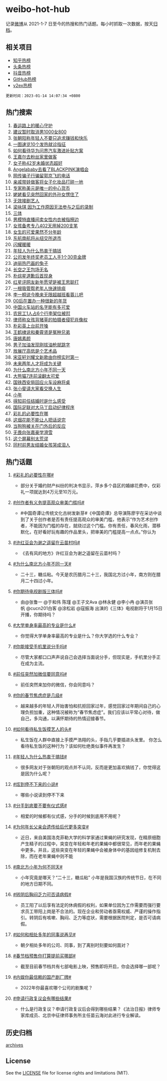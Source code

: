 # weibo-hot-hub

记录[微博](https://www.weibo.com)从 2021-1-7 日至今的热搜和热门话题。每小时抓取一次数据，按天[归档](archives)。

## 相关项目

- [知乎热榜](https://github.com/lonnyzhang423/zhihu-hot-hub)
- [头条热榜](https://github.com/lonnyzhang423/toutiao-hot-hub)
- [抖音热榜](https://github.com/lonnyzhang423/douyin-hot-hub)
- [GitHub热榜](https://github.com/lonnyzhang423/github-hot-hub)
- [v2ex热榜](https://github.com/lonnyzhang423/v2ex-hot-hub)


`更新时间：2023-01-14 14:07:34 +0800`

## 热门搜索

1. [春运路上的暖心守护](https://m.weibo.cn/search?containerid=100103type%3D1%26t%3D10%26q%3D%23%E6%98%A5%E8%BF%90%E8%B7%AF%E4%B8%8A%E7%9A%84%E6%9A%96%E5%BF%83%E5%AE%88%E6%8A%A4%23&stream_entry_id=51&isnewpage=1&extparam=seat%3D1%26dgr%3D0%26filter_type%3Drealtimehot%26c_type%3D51%26cate%3D10103%26pos%3D0%26display_time%3D1673676453%26pre_seqid%3D16736764533630193609364&luicode=10000011&lfid=106003type%253D25%2526t%253D3%2526disable_hot%253D1%2526filter_type%253Drealtimehot)
1. [建议暂时取消男1000女800](https://m.weibo.cn/search?containerid=100103type%3D1%26t%3D10%26q%3D%23%E5%BB%BA%E8%AE%AE%E6%9A%82%E6%97%B6%E5%8F%96%E6%B6%88%E7%94%B71000%E5%A5%B3800%23&stream_entry_id=31&isnewpage=1&extparam=seat%3D1%26q%3D%2523%25E5%25BB%25BA%25E8%25AE%25AE%25E6%259A%2582%25E6%2597%25B6%25E5%258F%2596%25E6%25B6%2588%25E7%2594%25B71000%25E5%25A5%25B3800%2523%26filter_type%3Drealtimehot%26flag%3D2%26c_type%3D31%26stream_entry_id%3D31%26cate%3D5001%26dgr%3D0%26realpos%3D1%26band_rank%3D1%26lcate%3D5001%26pos%3D0%26display_time%3D1673676453%26pre_seqid%3D16736764533630193609364&luicode=10000011&lfid=106003type%253D25%2526t%253D3%2526disable_hot%253D1%2526filter_type%253Drealtimehot)
1. [张朝阳称年轻人不要只追求赚钱和快乐](https://m.weibo.cn/search?containerid=100103type%3D1%26t%3D10%26q%3D%23%E5%BC%A0%E6%9C%9D%E9%98%B3%E7%A7%B0%E5%B9%B4%E8%BD%BB%E4%BA%BA%E4%B8%8D%E8%A6%81%E5%8F%AA%E8%BF%BD%E6%B1%82%E8%B5%9A%E9%92%B1%E5%92%8C%E5%BF%AB%E4%B9%90%23&stream_entry_id=31&isnewpage=1&extparam=seat%3D1%26q%3D%2523%25E5%25BC%25A0%25E6%259C%259D%25E9%2598%25B3%25E7%25A7%25B0%25E5%25B9%25B4%25E8%25BD%25BB%25E4%25BA%25BA%25E4%25B8%258D%25E8%25A6%2581%25E5%258F%25AA%25E8%25BF%25BD%25E6%25B1%2582%25E8%25B5%259A%25E9%2592%25B1%25E5%2592%258C%25E5%25BF%25AB%25E4%25B9%2590%2523%26filter_type%3Drealtimehot%26flag%3D16%26c_type%3D31%26stream_entry_id%3D31%26cate%3D5001%26dgr%3D0%26realpos%3D2%26band_rank%3D2%26lcate%3D5001%26pos%3D1%26display_time%3D1673676453%26pre_seqid%3D16736764533630193609364&luicode=10000011&lfid=106003type%253D25%2526t%253D3%2526disable_hot%253D1%2526filter_type%253Drealtimehot)
1. [一图速览10个发热就诊指征](https://m.weibo.cn/search?containerid=100103type%3D1%26t%3D10%26q%3D%23%E4%B8%80%E5%9B%BE%E9%80%9F%E8%A7%8810%E4%B8%AA%E5%8F%91%E7%83%AD%E5%B0%B1%E8%AF%8A%E6%8C%87%E5%BE%81%23&stream_entry_id=31&isnewpage=1&extparam=seat%3D1%26q%3D%2523%25E4%25B8%2580%25E5%259B%25BE%25E9%2580%259F%25E8%25A7%258810%25E4%25B8%25AA%25E5%258F%2591%25E7%2583%25AD%25E5%25B0%25B1%25E8%25AF%258A%25E6%258C%2587%25E5%25BE%2581%2523%26filter_type%3Drealtimehot%26flag%3D0%26c_type%3D31%26stream_entry_id%3D31%26cate%3D5001%26dgr%3D0%26realpos%3D3%26band_rank%3D3%26lcate%3D5001%26pos%3D2%26display_time%3D1673676453%26pre_seqid%3D16736764533630193609364&luicode=10000011&lfid=106003type%253D25%2526t%253D3%2526disable_hot%253D1%2526filter_type%253Drealtimehot)
1. [如何看待华为问界汽车激进补贴方案](https://m.weibo.cn/search?containerid=100103type%3D1%26t%3D10%26q%3D%23%E5%A6%82%E4%BD%95%E7%9C%8B%E5%BE%85%E5%8D%8E%E4%B8%BA%E9%97%AE%E7%95%8C%E6%B1%BD%E8%BD%A6%E6%BF%80%E8%BF%9B%E8%A1%A5%E8%B4%B4%E6%96%B9%E6%A1%88%23&stream_entry_id=31&isnewpage=1&extparam=seat%3D1%26topic_ad%3D1%26q%3D%2523%25E5%25A6%2582%25E4%25BD%2595%25E7%259C%258B%25E5%25BE%2585%25E5%258D%258E%25E4%25B8%25BA%25E9%2597%25AE%25E7%2595%258C%25E6%25B1%25BD%25E8%25BD%25A6%25E6%25BF%2580%25E8%25BF%259B%25E8%25A1%25A5%25E8%25B4%25B4%25E6%2596%25B9%25E6%25A1%2588%2523%26filter_type%3Drealtimehot%26c_type%3D31%26stream_entry_id%3D31%26cate%3D5001%26dgr%3D0%26adid%3D178162%26band_rank%3D4%26lcate%3D5001%26pos%3D3%26display_time%3D1673676453%26pre_seqid%3D16736764533630193609364&luicode=10000011&lfid=106003type%253D25%2526t%253D3%2526disable_hot%253D1%2526filter_type%253Drealtimehot)
1. [王嘉尔去粉丝家里做客](https://m.weibo.cn/search?containerid=100103type%3D1%26t%3D10%26q%3D%23%E7%8E%8B%E5%98%89%E5%B0%94%E5%8E%BB%E7%B2%89%E4%B8%9D%E5%AE%B6%E9%87%8C%E5%81%9A%E5%AE%A2%23&stream_entry_id=31&isnewpage=1&extparam=seat%3D1%26q%3D%2523%25E7%258E%258B%25E5%2598%2589%25E5%25B0%2594%25E5%258E%25BB%25E7%25B2%2589%25E4%25B8%259D%25E5%25AE%25B6%25E9%2587%258C%25E5%2581%259A%25E5%25AE%25A2%2523%26filter_type%3Drealtimehot%26flag%3D0%26c_type%3D31%26stream_entry_id%3D31%26cate%3D5001%26dgr%3D0%26realpos%3D4%26band_rank%3D4%26lcate%3D5001%26pos%3D4%26display_time%3D1673676453%26pre_seqid%3D16736764533630193609364&luicode=10000011&lfid=106003type%253D25%2526t%253D3%2526disable_hot%253D1%2526filter_type%253Drealtimehot)
1. [女子称42岁未婚状态超好](https://m.weibo.cn/search?containerid=100103type%3D1%26t%3D10%26q%3D%23%E5%A5%B3%E5%AD%90%E7%A7%B042%E5%B2%81%E6%9C%AA%E5%A9%9A%E7%8A%B6%E6%80%81%E8%B6%85%E5%A5%BD%23&stream_entry_id=31&isnewpage=1&extparam=seat%3D1%26q%3D%2523%25E5%25A5%25B3%25E5%25AD%2590%25E7%25A7%25B042%25E5%25B2%2581%25E6%259C%25AA%25E5%25A9%259A%25E7%258A%25B6%25E6%2580%2581%25E8%25B6%2585%25E5%25A5%25BD%2523%26filter_type%3Drealtimehot%26flag%3D2%26c_type%3D31%26stream_entry_id%3D31%26cate%3D5001%26dgr%3D0%26realpos%3D5%26band_rank%3D5%26lcate%3D5001%26pos%3D5%26display_time%3D1673676453%26pre_seqid%3D16736764533630193609364&luicode=10000011&lfid=106003type%253D25%2526t%253D3%2526disable_hot%253D1%2526filter_type%253Drealtimehot)
1. [Angelababy去看了BLACKPINK演唱会](https://m.weibo.cn/search?containerid=100103type%3D1%26t%3D10%26q%3D%23Angelababy%E5%8E%BB%E7%9C%8B%E4%BA%86BLACKPINK%E6%BC%94%E5%94%B1%E4%BC%9A%23&stream_entry_id=31&isnewpage=1&extparam=seat%3D1%26q%3D%2523Angelababy%25E5%258E%25BB%25E7%259C%258B%25E4%25BA%2586BLACKPINK%25E6%25BC%2594%25E5%2594%25B1%25E4%25BC%259A%2523%26filter_type%3Drealtimehot%26flag%3D0%26c_type%3D31%26stream_entry_id%3D31%26cate%3D5001%26dgr%3D0%26realpos%3D6%26band_rank%3D6%26lcate%3D5001%26pos%3D6%26display_time%3D1673676453%26pre_seqid%3D16736764533630193609364&luicode=10000011&lfid=106003type%253D25%2526t%253D3%2526disable_hot%253D1%2526filter_type%253Drealtimehot)
1. [网传骗子行骗留郭京飞的电话](https://m.weibo.cn/search?containerid=100103type%3D1%26t%3D10%26q%3D%E7%BD%91%E4%BC%A0%E9%AA%97%E5%AD%90%E8%A1%8C%E9%AA%97%E7%95%99%E9%83%AD%E4%BA%AC%E9%A3%9E%E7%9A%84%E7%94%B5%E8%AF%9D&stream_entry_id=31&isnewpage=1&extparam=seat%3D1%26q%3D%25E7%25BD%2591%25E4%25BC%25A0%25E9%25AA%2597%25E5%25AD%2590%25E8%25A1%258C%25E9%25AA%2597%25E7%2595%2599%25E9%2583%25AD%25E4%25BA%25AC%25E9%25A3%259E%25E7%259A%2584%25E7%2594%25B5%25E8%25AF%259D%26filter_type%3Drealtimehot%26flag%3D1%26c_type%3D31%26stream_entry_id%3D31%26cate%3D5001%26dgr%3D0%26realpos%3D7%26band_rank%3D7%26lcate%3D5001%26pos%3D7%26display_time%3D1673676453%26pre_seqid%3D16736764533630193609364&luicode=10000011&lfid=106003type%253D25%2526t%253D3%2526disable_hot%253D1%2526filter_type%253Drealtimehot)
1. [亲戚带娃做客将女子化妆品打碎一地](https://m.weibo.cn/search?containerid=100103type%3D1%26t%3D10%26q%3D%23%E4%BA%B2%E6%88%9A%E5%B8%A6%E5%A8%83%E5%81%9A%E5%AE%A2%E5%B0%86%E5%A5%B3%E5%AD%90%E5%8C%96%E5%A6%86%E5%93%81%E6%89%93%E7%A2%8E%E4%B8%80%E5%9C%B0%23&stream_entry_id=31&isnewpage=1&extparam=seat%3D1%26q%3D%2523%25E4%25BA%25B2%25E6%2588%259A%25E5%25B8%25A6%25E5%25A8%2583%25E5%2581%259A%25E5%25AE%25A2%25E5%25B0%2586%25E5%25A5%25B3%25E5%25AD%2590%25E5%258C%2596%25E5%25A6%2586%25E5%2593%2581%25E6%2589%2593%25E7%25A2%258E%25E4%25B8%2580%25E5%259C%25B0%2523%26filter_type%3Drealtimehot%26flag%3D1%26c_type%3D31%26stream_entry_id%3D31%26cate%3D5001%26dgr%3D0%26realpos%3D8%26band_rank%3D8%26lcate%3D5001%26pos%3D8%26display_time%3D1673676453%26pre_seqid%3D16736764533630193609364&luicode=10000011&lfid=106003type%253D25%2526t%253D3%2526disable_hot%253D1%2526filter_type%253Drealtimehot)
1. [专家称美元是唯一的中心货币](https://m.weibo.cn/search?containerid=100103type%3D1%26t%3D10%26q%3D%23%E4%B8%93%E5%AE%B6%E7%A7%B0%E7%BE%8E%E5%85%83%E6%98%AF%E5%94%AF%E4%B8%80%E7%9A%84%E4%B8%AD%E5%BF%83%E8%B4%A7%E5%B8%81%23&stream_entry_id=31&isnewpage=1&extparam=seat%3D1%26q%3D%2523%25E4%25B8%2593%25E5%25AE%25B6%25E7%25A7%25B0%25E7%25BE%258E%25E5%2585%2583%25E6%2598%25AF%25E5%2594%25AF%25E4%25B8%2580%25E7%259A%2584%25E4%25B8%25AD%25E5%25BF%2583%25E8%25B4%25A7%25E5%25B8%2581%2523%26filter_type%3Drealtimehot%26flag%3D0%26c_type%3D31%26stream_entry_id%3D31%26cate%3D5001%26dgr%3D0%26realpos%3D9%26band_rank%3D9%26lcate%3D5001%26pos%3D9%26display_time%3D1673676453%26pre_seqid%3D16736764533630193609364&luicode=10000011&lfid=106003type%253D25%2526t%253D3%2526disable_hot%253D1%2526filter_type%253Drealtimehot)
1. [姥姥看见突然回家的外孙女愣住了](https://m.weibo.cn/search?containerid=100103type%3D1%26t%3D10%26q%3D%23%E5%A7%A5%E5%A7%A5%E7%9C%8B%E8%A7%81%E7%AA%81%E7%84%B6%E5%9B%9E%E5%AE%B6%E7%9A%84%E5%A4%96%E5%AD%99%E5%A5%B3%E6%84%A3%E4%BD%8F%E4%BA%86%23&stream_entry_id=31&isnewpage=1&extparam=seat%3D1%26q%3D%2523%25E5%25A7%25A5%25E5%25A7%25A5%25E7%259C%258B%25E8%25A7%2581%25E7%25AA%2581%25E7%2584%25B6%25E5%259B%259E%25E5%25AE%25B6%25E7%259A%2584%25E5%25A4%2596%25E5%25AD%2599%25E5%25A5%25B3%25E6%2584%25A3%25E4%25BD%258F%25E4%25BA%2586%2523%26filter_type%3Drealtimehot%26flag%3D0%26c_type%3D31%26stream_entry_id%3D31%26cate%3D5001%26dgr%3D0%26realpos%3D10%26band_rank%3D10%26lcate%3D5001%26pos%3D10%26display_time%3D1673676453%26pre_seqid%3D16736764533630193609364&luicode=10000011&lfid=106003type%253D25%2526t%253D3%2526disable_hot%253D1%2526filter_type%253Drealtimehot)
1. [无效接剧艺人](https://m.weibo.cn/search?containerid=100103type%3D1%26t%3D10%26q%3D%E6%97%A0%E6%95%88%E6%8E%A5%E5%89%A7%E8%89%BA%E4%BA%BA&stream_entry_id=31&isnewpage=1&extparam=seat%3D1%26q%3D%25E6%2597%25A0%25E6%2595%2588%25E6%258E%25A5%25E5%2589%25A7%25E8%2589%25BA%25E4%25BA%25BA%26filter_type%3Drealtimehot%26flag%3D1%26c_type%3D31%26stream_entry_id%3D31%26cate%3D5001%26dgr%3D0%26realpos%3D11%26band_rank%3D11%26lcate%3D5001%26pos%3D11%26display_time%3D1673676453%26pre_seqid%3D16736764533630193609364&luicode=10000011&lfid=106003type%253D25%2526t%253D3%2526disable_hot%253D1%2526filter_type%253Drealtimehot)
1. [梁咏琪 因为工作原因无法参与之后的录制](https://m.weibo.cn/search?containerid=100103type%3D1%26t%3D10%26q%3D%E6%A2%81%E5%92%8F%E7%90%AA+%E5%9B%A0%E4%B8%BA%E5%B7%A5%E4%BD%9C%E5%8E%9F%E5%9B%A0%E6%97%A0%E6%B3%95%E5%8F%82%E4%B8%8E%E4%B9%8B%E5%90%8E%E7%9A%84%E5%BD%95%E5%88%B6&stream_entry_id=31&isnewpage=1&extparam=seat%3D1%26q%3D%25E6%25A2%2581%25E5%2592%258F%25E7%2590%25AA%2520%25E5%259B%25A0%25E4%25B8%25BA%25E5%25B7%25A5%25E4%25BD%259C%25E5%258E%259F%25E5%259B%25A0%25E6%2597%25A0%25E6%25B3%2595%25E5%258F%2582%25E4%25B8%258E%25E4%25B9%258B%25E5%2590%258E%25E7%259A%2584%25E5%25BD%2595%25E5%2588%25B6%26filter_type%3Drealtimehot%26flag%3D0%26c_type%3D31%26stream_entry_id%3D31%26cate%3D5001%26dgr%3D0%26realpos%3D12%26band_rank%3D12%26lcate%3D5001%26pos%3D12%26display_time%3D1673676453%26pre_seqid%3D16736764533630193609364&luicode=10000011&lfid=106003type%253D25%2526t%253D3%2526disable_hot%253D1%2526filter_type%253Drealtimehot)
1. [三体](https://m.weibo.cn/search?containerid=100103type%3D1%26t%3D10%26q%3D%E4%B8%89%E4%BD%93&stream_entry_id=31&isnewpage=1&extparam=seat%3D1%26q%3D%25E4%25B8%2589%25E4%25BD%2593%26filter_type%3Drealtimehot%26flag%3D1%26c_type%3D31%26stream_entry_id%3D31%26cate%3D5001%26dgr%3D0%26realpos%3D13%26band_rank%3D13%26lcate%3D5001%26pos%3D13%26display_time%3D1673676453%26pre_seqid%3D16736764533630193609364&luicode=10000011&lfid=106003type%253D25%2526t%253D3%2526disable_hot%253D1%2526filter_type%253Drealtimehot)
1. [男模特直播间卖女性内衣被指擦边](https://m.weibo.cn/search?containerid=100103type%3D1%26t%3D10%26q%3D%23%E7%94%B7%E6%A8%A1%E7%89%B9%E7%9B%B4%E6%92%AD%E9%97%B4%E5%8D%96%E5%A5%B3%E6%80%A7%E5%86%85%E8%A1%A3%E8%A2%AB%E6%8C%87%E6%93%A6%E8%BE%B9%23&stream_entry_id=31&isnewpage=1&extparam=seat%3D1%26q%3D%2523%25E7%2594%25B7%25E6%25A8%25A1%25E7%2589%25B9%25E7%259B%25B4%25E6%2592%25AD%25E9%2597%25B4%25E5%258D%2596%25E5%25A5%25B3%25E6%2580%25A7%25E5%2586%2585%25E8%25A1%25A3%25E8%25A2%25AB%25E6%258C%2587%25E6%2593%25A6%25E8%25BE%25B9%2523%26filter_type%3Drealtimehot%26flag%3D0%26c_type%3D31%26stream_entry_id%3D31%26cate%3D5001%26dgr%3D0%26realpos%3D14%26band_rank%3D14%26lcate%3D5001%26pos%3D14%26display_time%3D1673676453%26pre_seqid%3D16736764533630193609364&luicode=10000011&lfid=106003type%253D25%2526t%253D3%2526disable_hot%253D1%2526filter_type%253Drealtimehot)
1. [女孩备考专八402天用掉200支笔](https://m.weibo.cn/search?containerid=100103type%3D1%26t%3D10%26q%3D%23%E5%A5%B3%E5%AD%A9%E5%A4%87%E8%80%83%E4%B8%93%E5%85%AB402%E5%A4%A9%E7%94%A8%E6%8E%89200%E6%94%AF%E7%AC%94%23&stream_entry_id=31&isnewpage=1&extparam=seat%3D1%26q%3D%2523%25E5%25A5%25B3%25E5%25AD%25A9%25E5%25A4%2587%25E8%2580%2583%25E4%25B8%2593%25E5%2585%25AB402%25E5%25A4%25A9%25E7%2594%25A8%25E6%258E%2589200%25E6%2594%25AF%25E7%25AC%2594%2523%26filter_type%3Drealtimehot%26flag%3D0%26c_type%3D31%26stream_entry_id%3D31%26cate%3D5001%26dgr%3D0%26realpos%3D15%26band_rank%3D15%26lcate%3D5001%26pos%3D15%26display_time%3D1673676453%26pre_seqid%3D16736764533630193609364&luicode=10000011&lfid=106003type%253D25%2526t%253D3%2526disable_hot%253D1%2526filter_type%253Drealtimehot)
1. [女生的可爱果然不分年龄](https://m.weibo.cn/search?containerid=100103type%3D1%26t%3D10%26q%3D%23%E5%A5%B3%E7%94%9F%E7%9A%84%E5%8F%AF%E7%88%B1%E6%9E%9C%E7%84%B6%E4%B8%8D%E5%88%86%E5%B9%B4%E9%BE%84%23&stream_entry_id=31&isnewpage=1&extparam=seat%3D1%26q%3D%2523%25E5%25A5%25B3%25E7%2594%259F%25E7%259A%2584%25E5%258F%25AF%25E7%2588%25B1%25E6%259E%259C%25E7%2584%25B6%25E4%25B8%258D%25E5%2588%2586%25E5%25B9%25B4%25E9%25BE%2584%2523%26filter_type%3Drealtimehot%26flag%3D1%26c_type%3D31%26stream_entry_id%3D31%26cate%3D5001%26dgr%3D0%26realpos%3D16%26band_rank%3D16%26lcate%3D5001%26pos%3D16%26display_time%3D1673676453%26pre_seqid%3D16736764533630193609364&luicode=10000011&lfid=106003type%253D25%2526t%253D3%2526disable_hot%253D1%2526filter_type%253Drealtimehot)
1. [东航南航将从纽交所退市](https://m.weibo.cn/search?containerid=100103type%3D1%26t%3D10%26q%3D%23%E4%B8%9C%E8%88%AA%E5%8D%97%E8%88%AA%E5%B0%86%E4%BB%8E%E7%BA%BD%E4%BA%A4%E6%89%80%E9%80%80%E5%B8%82%23&stream_entry_id=31&isnewpage=1&extparam=seat%3D1%26q%3D%2523%25E4%25B8%259C%25E8%2588%25AA%25E5%258D%2597%25E8%2588%25AA%25E5%25B0%2586%25E4%25BB%258E%25E7%25BA%25BD%25E4%25BA%25A4%25E6%2589%2580%25E9%2580%2580%25E5%25B8%2582%2523%26filter_type%3Drealtimehot%26flag%3D0%26c_type%3D31%26stream_entry_id%3D31%26cate%3D5001%26dgr%3D0%26realpos%3D17%26band_rank%3D17%26lcate%3D5001%26pos%3D17%26display_time%3D1673676453%26pre_seqid%3D16736764533630193609364&luicode=10000011&lfid=106003type%253D25%2526t%253D3%2526disable_hot%253D1%2526filter_type%253Drealtimehot)
1. [闪耀暖暖](https://m.weibo.cn/search?containerid=100103type%3D1%26t%3D10%26q%3D%23%E9%97%AA%E8%80%80%E6%9A%96%E6%9A%96%23&stream_entry_id=31&isnewpage=1&extparam=seat%3D1%26q%3D%2523%25E9%2597%25AA%25E8%2580%2580%25E6%259A%2596%25E6%259A%2596%2523%26filter_type%3Drealtimehot%26flag%3D0%26c_type%3D31%26stream_entry_id%3D31%26cate%3D5001%26dgr%3D0%26realpos%3D18%26band_rank%3D18%26lcate%3D5001%26pos%3D18%26display_time%3D1673676453%26pre_seqid%3D16736764533630193609364&luicode=10000011&lfid=106003type%253D25%2526t%253D3%2526disable_hot%253D1%2526filter_type%253Drealtimehot)
1. [年轻人为什么热衷于搞钱](https://m.weibo.cn/search?containerid=100103type%3D1%26t%3D10%26q%3D%23%E5%B9%B4%E8%BD%BB%E4%BA%BA%E4%B8%BA%E4%BB%80%E4%B9%88%E7%83%AD%E8%A1%B7%E4%BA%8E%E6%90%9E%E9%92%B1%23&stream_entry_id=31&isnewpage=1&extparam=seat%3D1%26q%3D%2523%25E5%25B9%25B4%25E8%25BD%25BB%25E4%25BA%25BA%25E4%25B8%25BA%25E4%25BB%2580%25E4%25B9%2588%25E7%2583%25AD%25E8%25A1%25B7%25E4%25BA%258E%25E6%2590%259E%25E9%2592%25B1%2523%26filter_type%3Drealtimehot%26flag%3D0%26c_type%3D31%26stream_entry_id%3D31%26cate%3D5001%26dgr%3D0%26realpos%3D19%26band_rank%3D19%26lcate%3D5001%26pos%3D19%26display_time%3D1673676453%26pre_seqid%3D16736764533630193609364&luicode=10000011&lfid=106003type%253D25%2526t%253D3%2526disable_hot%253D1%2526filter_type%253Drealtimehot)
1. [公司发年终奖老员工人手1个30克金牌](https://m.weibo.cn/search?containerid=100103type%3D1%26t%3D10%26q%3D%23%E5%85%AC%E5%8F%B8%E5%8F%91%E5%B9%B4%E7%BB%88%E5%A5%96%E8%80%81%E5%91%98%E5%B7%A5%E4%BA%BA%E6%89%8B1%E4%B8%AA30%E5%85%8B%E9%87%91%E7%89%8C%23&stream_entry_id=31&isnewpage=1&extparam=seat%3D1%26q%3D%2523%25E5%2585%25AC%25E5%258F%25B8%25E5%258F%2591%25E5%25B9%25B4%25E7%25BB%2588%25E5%25A5%2596%25E8%2580%2581%25E5%2591%2598%25E5%25B7%25A5%25E4%25BA%25BA%25E6%2589%258B1%25E4%25B8%25AA30%25E5%2585%258B%25E9%2587%2591%25E7%2589%258C%2523%26filter_type%3Drealtimehot%26flag%3D0%26c_type%3D31%26stream_entry_id%3D31%26cate%3D5001%26dgr%3D0%26realpos%3D20%26band_rank%3D20%26lcate%3D5001%26pos%3D20%26display_time%3D1673676453%26pre_seqid%3D16736764533630193609364&luicode=10000011&lfid=106003type%253D25%2526t%253D3%2526disable_hot%253D1%2526filter_type%253Drealtimehot)
1. [迪丽热巴画的兔子](https://m.weibo.cn/search?containerid=100103type%3D1%26t%3D10%26q%3D%23%E8%BF%AA%E4%B8%BD%E7%83%AD%E5%B7%B4%E7%94%BB%E7%9A%84%E5%85%94%E5%AD%90%23&stream_entry_id=31&isnewpage=1&extparam=seat%3D1%26q%3D%2523%25E8%25BF%25AA%25E4%25B8%25BD%25E7%2583%25AD%25E5%25B7%25B4%25E7%2594%25BB%25E7%259A%2584%25E5%2585%2594%25E5%25AD%2590%2523%26filter_type%3Drealtimehot%26flag%3D1%26c_type%3D31%26stream_entry_id%3D31%26cate%3D5001%26dgr%3D0%26realpos%3D21%26band_rank%3D21%26lcate%3D5001%26pos%3D21%26display_time%3D1673676453%26pre_seqid%3D16736764533630193609364&luicode=10000011&lfid=106003type%253D25%2526t%253D3%2526disable_hot%253D1%2526filter_type%253Drealtimehot)
1. [长空之王包场无名](https://m.weibo.cn/search?containerid=100103type%3D1%26t%3D10%26q%3D%23%E9%95%BF%E7%A9%BA%E4%B9%8B%E7%8E%8B%E5%8C%85%E5%9C%BA%E6%97%A0%E5%90%8D%23&stream_entry_id=31&isnewpage=1&extparam=seat%3D1%26q%3D%2523%25E9%2595%25BF%25E7%25A9%25BA%25E4%25B9%258B%25E7%258E%258B%25E5%258C%2585%25E5%259C%25BA%25E6%2597%25A0%25E5%2590%258D%2523%26filter_type%3Drealtimehot%26flag%3D1%26c_type%3D31%26stream_entry_id%3D31%26cate%3D5001%26dgr%3D0%26realpos%3D22%26band_rank%3D22%26lcate%3D5001%26pos%3D22%26display_time%3D1673676453%26pre_seqid%3D16736764533630193609364&luicode=10000011&lfid=106003type%253D25%2526t%253D3%2526disable_hot%253D1%2526filter_type%253Drealtimehot)
1. [朴综星道歉后首现身](https://m.weibo.cn/search?containerid=100103type%3D1%26t%3D10%26q%3D%23%E6%9C%B4%E7%BB%BC%E6%98%9F%E9%81%93%E6%AD%89%E5%90%8E%E9%A6%96%E7%8E%B0%E8%BA%AB%23&stream_entry_id=31&isnewpage=1&extparam=seat%3D1%26q%3D%2523%25E6%259C%25B4%25E7%25BB%25BC%25E6%2598%259F%25E9%2581%2593%25E6%25AD%2589%25E5%2590%258E%25E9%25A6%2596%25E7%258E%25B0%25E8%25BA%25AB%2523%26filter_type%3Drealtimehot%26flag%3D1%26c_type%3D31%26stream_entry_id%3D31%26cate%3D5001%26dgr%3D0%26realpos%3D23%26band_rank%3D23%26lcate%3D5001%26pos%3D23%26display_time%3D1673676453%26pre_seqid%3D16736764533630193609364&luicode=10000011&lfid=106003type%253D25%2526t%253D3%2526disable_hot%253D1%2526filter_type%253Drealtimehot)
1. [红星评网友新年愿望是被王思聪打](https://m.weibo.cn/search?containerid=100103type%3D1%26t%3D10%26q%3D%23%E7%BA%A2%E6%98%9F%E8%AF%84%E7%BD%91%E5%8F%8B%E6%96%B0%E5%B9%B4%E6%84%BF%E6%9C%9B%E6%98%AF%E8%A2%AB%E7%8E%8B%E6%80%9D%E8%81%AA%E6%89%93%23&stream_entry_id=31&isnewpage=1&extparam=seat%3D1%26q%3D%2523%25E7%25BA%25A2%25E6%2598%259F%25E8%25AF%2584%25E7%25BD%2591%25E5%258F%258B%25E6%2596%25B0%25E5%25B9%25B4%25E6%2584%25BF%25E6%259C%259B%25E6%2598%25AF%25E8%25A2%25AB%25E7%258E%258B%25E6%2580%259D%25E8%2581%25AA%25E6%2589%2593%2523%26filter_type%3Drealtimehot%26flag%3D0%26c_type%3D31%26stream_entry_id%3D31%26cate%3D5001%26dgr%3D0%26realpos%3D24%26band_rank%3D24%26lcate%3D5001%26pos%3D24%26display_time%3D1673676453%26pre_seqid%3D16736764533630193609364&luicode=10000011&lfid=106003type%253D25%2526t%253D3%2526disable_hot%253D1%2526filter_type%253Drealtimehot)
1. [一根吸管帮老年人快速排痰](https://m.weibo.cn/search?containerid=100103type%3D1%26t%3D10%26q%3D%23%E4%B8%80%E6%A0%B9%E5%90%B8%E7%AE%A1%E5%B8%AE%E8%80%81%E5%B9%B4%E4%BA%BA%E5%BF%AB%E9%80%9F%E6%8E%92%E7%97%B0%23&stream_entry_id=31&isnewpage=1&extparam=seat%3D1%26q%3D%2523%25E4%25B8%2580%25E6%25A0%25B9%25E5%2590%25B8%25E7%25AE%25A1%25E5%25B8%25AE%25E8%2580%2581%25E5%25B9%25B4%25E4%25BA%25BA%25E5%25BF%25AB%25E9%2580%259F%25E6%258E%2592%25E7%2597%25B0%2523%26filter_type%3Drealtimehot%26flag%3D1%26c_type%3D31%26stream_entry_id%3D31%26cate%3D5001%26dgr%3D0%26realpos%3D25%26band_rank%3D25%26lcate%3D5001%26pos%3D25%26display_time%3D1673676453%26pre_seqid%3D16736764533630193609364&luicode=10000011&lfid=106003type%253D25%2526t%253D3%2526disable_hot%253D1%2526filter_type%253Drealtimehot)
1. [李一桐说今晚来无限超越班看蓉儿吧](https://m.weibo.cn/search?containerid=100103type%3D1%26t%3D10%26q%3D%23%E6%9D%8E%E4%B8%80%E6%A1%90%E8%AF%B4%E4%BB%8A%E6%99%9A%E6%9D%A5%E6%97%A0%E9%99%90%E8%B6%85%E8%B6%8A%E7%8F%AD%E7%9C%8B%E8%93%89%E5%84%BF%E5%90%A7%23&stream_entry_id=31&isnewpage=1&extparam=seat%3D1%26q%3D%2523%25E6%259D%258E%25E4%25B8%2580%25E6%25A1%2590%25E8%25AF%25B4%25E4%25BB%258A%25E6%2599%259A%25E6%259D%25A5%25E6%2597%25A0%25E9%2599%2590%25E8%25B6%2585%25E8%25B6%258A%25E7%258F%25AD%25E7%259C%258B%25E8%2593%2589%25E5%2584%25BF%25E5%2590%25A7%2523%26filter_type%3Drealtimehot%26flag%3D1%26c_type%3D31%26stream_entry_id%3D31%26cate%3D5001%26dgr%3D0%26realpos%3D26%26band_rank%3D26%26lcate%3D5001%26pos%3D26%26display_time%3D1673676453%26pre_seqid%3D16736764533630193609364&luicode=10000011&lfid=106003type%253D25%2526t%253D3%2526disable_hot%253D1%2526filter_type%253Drealtimehot)
1. [00后在置办一种很新的年货](https://m.weibo.cn/search?containerid=100103type%3D1%26t%3D10%26q%3D%2300%E5%90%8E%E5%9C%A8%E7%BD%AE%E5%8A%9E%E4%B8%80%E7%A7%8D%E5%BE%88%E6%96%B0%E7%9A%84%E5%B9%B4%E8%B4%A7%23&stream_entry_id=31&isnewpage=1&extparam=seat%3D1%26q%3D%252300%25E5%2590%258E%25E5%259C%25A8%25E7%25BD%25AE%25E5%258A%259E%25E4%25B8%2580%25E7%25A7%258D%25E5%25BE%2588%25E6%2596%25B0%25E7%259A%2584%25E5%25B9%25B4%25E8%25B4%25A7%2523%26filter_type%3Drealtimehot%26flag%3D1%26c_type%3D31%26stream_entry_id%3D31%26cate%3D5001%26dgr%3D0%26realpos%3D27%26band_rank%3D27%26lcate%3D5001%26pos%3D27%26display_time%3D1673676453%26pre_seqid%3D16736764533630193609364&luicode=10000011&lfid=106003type%253D25%2526t%253D3%2526disable_hot%253D1%2526filter_type%253Drealtimehot)
1. [中国火车站的名字能有多可爱](https://m.weibo.cn/search?containerid=100103type%3D1%26t%3D10%26q%3D%23%E4%B8%AD%E5%9B%BD%E7%81%AB%E8%BD%A6%E7%AB%99%E7%9A%84%E5%90%8D%E5%AD%97%E8%83%BD%E6%9C%89%E5%A4%9A%E5%8F%AF%E7%88%B1%23&stream_entry_id=31&isnewpage=1&extparam=seat%3D1%26q%3D%2523%25E4%25B8%25AD%25E5%259B%25BD%25E7%2581%25AB%25E8%25BD%25A6%25E7%25AB%2599%25E7%259A%2584%25E5%2590%258D%25E5%25AD%2597%25E8%2583%25BD%25E6%259C%2589%25E5%25A4%259A%25E5%258F%25AF%25E7%2588%25B1%2523%26filter_type%3Drealtimehot%26flag%3D0%26c_type%3D31%26stream_entry_id%3D31%26cate%3D5001%26dgr%3D0%26realpos%3D28%26band_rank%3D28%26lcate%3D5001%26pos%3D28%26display_time%3D1673676453%26pre_seqid%3D16736764533630193609364&luicode=10000011&lfid=106003type%253D25%2526t%253D3%2526disable_hot%253D1%2526filter_type%253Drealtimehot)
1. [农民工1人占6个行李架位被怼](https://m.weibo.cn/search?containerid=100103type%3D1%26t%3D10%26q%3D%23%E5%86%9C%E6%B0%91%E5%B7%A51%E4%BA%BA%E5%8D%A06%E4%B8%AA%E8%A1%8C%E6%9D%8E%E6%9E%B6%E4%BD%8D%E8%A2%AB%E6%80%BC%23&stream_entry_id=31&isnewpage=1&extparam=seat%3D1%26q%3D%2523%25E5%2586%259C%25E6%25B0%2591%25E5%25B7%25A51%25E4%25BA%25BA%25E5%258D%25A06%25E4%25B8%25AA%25E8%25A1%258C%25E6%259D%258E%25E6%259E%25B6%25E4%25BD%258D%25E8%25A2%25AB%25E6%2580%25BC%2523%26filter_type%3Drealtimehot%26flag%3D0%26c_type%3D31%26stream_entry_id%3D31%26cate%3D5001%26dgr%3D0%26realpos%3D29%26band_rank%3D29%26lcate%3D5001%26pos%3D29%26display_time%3D1673676453%26pre_seqid%3D16736764533630193609364&luicode=10000011&lfid=106003type%253D25%2526t%253D3%2526disable_hot%253D1%2526filter_type%253Drealtimehot)
1. [律师称女孩背猪草的拍摄者侵犯肖像权](https://m.weibo.cn/search?containerid=100103type%3D1%26t%3D10%26q%3D%23%E5%BE%8B%E5%B8%88%E7%A7%B0%E5%A5%B3%E5%AD%A9%E8%83%8C%E7%8C%AA%E8%8D%89%E7%9A%84%E6%8B%8D%E6%91%84%E8%80%85%E4%BE%B5%E7%8A%AF%E8%82%96%E5%83%8F%E6%9D%83%23&stream_entry_id=31&isnewpage=1&extparam=seat%3D1%26q%3D%2523%25E5%25BE%258B%25E5%25B8%2588%25E7%25A7%25B0%25E5%25A5%25B3%25E5%25AD%25A9%25E8%2583%258C%25E7%258C%25AA%25E8%258D%2589%25E7%259A%2584%25E6%258B%258D%25E6%2591%2584%25E8%2580%2585%25E4%25BE%25B5%25E7%258A%25AF%25E8%2582%2596%25E5%2583%258F%25E6%259D%2583%2523%26filter_type%3Drealtimehot%26flag%3D0%26c_type%3D31%26stream_entry_id%3D31%26cate%3D5001%26dgr%3D0%26realpos%3D30%26band_rank%3D30%26lcate%3D5001%26pos%3D30%26display_time%3D1673676453%26pre_seqid%3D16736764533630193609364&luicode=10000011&lfid=106003type%253D25%2526t%253D3%2526disable_hot%253D1%2526filter_type%253Drealtimehot)
1. [朴彩英上台前开嗓](https://m.weibo.cn/search?containerid=100103type%3D1%26t%3D10%26q%3D%23%E6%9C%B4%E5%BD%A9%E8%8B%B1%E4%B8%8A%E5%8F%B0%E5%89%8D%E5%BC%80%E5%97%93%23&stream_entry_id=31&isnewpage=1&extparam=seat%3D1%26q%3D%2523%25E6%259C%25B4%25E5%25BD%25A9%25E8%258B%25B1%25E4%25B8%258A%25E5%258F%25B0%25E5%2589%258D%25E5%25BC%2580%25E5%2597%2593%2523%26filter_type%3Drealtimehot%26flag%3D1%26c_type%3D31%26stream_entry_id%3D31%26cate%3D5001%26dgr%3D0%26realpos%3D31%26band_rank%3D31%26lcate%3D5001%26pos%3D31%26display_time%3D1673676453%26pre_seqid%3D16736764533630193609364&luicode=10000011&lfid=106003type%253D25%2526t%253D3%2526disable_hot%253D1%2526filter_type%253Drealtimehot)
1. [王鹤棣说和秦霄贤是冤种兄弟](https://m.weibo.cn/search?containerid=100103type%3D1%26t%3D10%26q%3D%23%E7%8E%8B%E9%B9%A4%E6%A3%A3%E8%AF%B4%E5%92%8C%E7%A7%A6%E9%9C%84%E8%B4%A4%E6%98%AF%E5%86%A4%E7%A7%8D%E5%85%84%E5%BC%9F%23&stream_entry_id=31&isnewpage=1&extparam=seat%3D1%26q%3D%2523%25E7%258E%258B%25E9%25B9%25A4%25E6%25A3%25A3%25E8%25AF%25B4%25E5%2592%258C%25E7%25A7%25A6%25E9%259C%2584%25E8%25B4%25A4%25E6%2598%25AF%25E5%2586%25A4%25E7%25A7%258D%25E5%2585%2584%25E5%25BC%259F%2523%26filter_type%3Drealtimehot%26flag%3D1%26c_type%3D31%26stream_entry_id%3D31%26cate%3D5001%26dgr%3D0%26realpos%3D32%26band_rank%3D32%26lcate%3D5001%26pos%3D32%26display_time%3D1673676453%26pre_seqid%3D16736764533630193609364&luicode=10000011&lfid=106003type%253D25%2526t%253D3%2526disable_hot%253D1%2526filter_type%253Drealtimehot)
1. [唐嫣素颜](https://m.weibo.cn/search?containerid=100103type%3D1%26t%3D10%26q%3D%E5%94%90%E5%AB%A3%E7%B4%A0%E9%A2%9C&stream_entry_id=31&isnewpage=1&extparam=seat%3D1%26q%3D%25E5%2594%2590%25E5%25AB%25A3%25E7%25B4%25A0%25E9%25A2%259C%26filter_type%3Drealtimehot%26flag%3D0%26c_type%3D31%26stream_entry_id%3D31%26cate%3D5001%26dgr%3D0%26realpos%3D33%26band_rank%3D33%26lcate%3D5001%26pos%3D33%26display_time%3D1673676453%26pre_seqid%3D16736764533630193609364&luicode=10000011&lfid=106003type%253D25%2526t%253D3%2526disable_hot%253D1%2526filter_type%253Drealtimehot)
1. [男子加油发现刚拔油枪就跳字](https://m.weibo.cn/search?containerid=100103type%3D1%26t%3D10%26q%3D%23%E7%94%B7%E5%AD%90%E5%8A%A0%E6%B2%B9%E5%8F%91%E7%8E%B0%E5%88%9A%E6%8B%94%E6%B2%B9%E6%9E%AA%E5%B0%B1%E8%B7%B3%E5%AD%97%23&stream_entry_id=31&isnewpage=1&extparam=seat%3D1%26q%3D%2523%25E7%2594%25B7%25E5%25AD%2590%25E5%258A%25A0%25E6%25B2%25B9%25E5%258F%2591%25E7%258E%25B0%25E5%2588%259A%25E6%258B%2594%25E6%25B2%25B9%25E6%259E%25AA%25E5%25B0%25B1%25E8%25B7%25B3%25E5%25AD%2597%2523%26filter_type%3Drealtimehot%26flag%3D1%26c_type%3D31%26stream_entry_id%3D31%26cate%3D5001%26dgr%3D0%26realpos%3D34%26band_rank%3D34%26lcate%3D5001%26pos%3D34%26display_time%3D1673676453%26pre_seqid%3D16736764533630193609364&luicode=10000011&lfid=106003type%253D25%2526t%253D3%2526disable_hot%253D1%2526filter_type%253Drealtimehot)
1. [放展厅高低是个艺术品](https://m.weibo.cn/search?containerid=100103type%3D1%26t%3D10%26q%3D%23%E6%94%BE%E5%B1%95%E5%8E%85%E9%AB%98%E4%BD%8E%E6%98%AF%E4%B8%AA%E8%89%BA%E6%9C%AF%E5%93%81%23&stream_entry_id=31&isnewpage=1&extparam=seat%3D1%26q%3D%2523%25E6%2594%25BE%25E5%25B1%2595%25E5%258E%2585%25E9%25AB%2598%25E4%25BD%258E%25E6%2598%25AF%25E4%25B8%25AA%25E8%2589%25BA%25E6%259C%25AF%25E5%2593%2581%2523%26filter_type%3Drealtimehot%26flag%3D1%26c_type%3D31%26stream_entry_id%3D31%26cate%3D5001%26dgr%3D0%26realpos%3D35%26band_rank%3D35%26lcate%3D5001%26pos%3D35%26display_time%3D1673676453%26pre_seqid%3D16736764533630193609364&luicode=10000011&lfid=106003type%253D25%2526t%253D3%2526disable_hot%253D1%2526filter_type%253Drealtimehot)
1. [宋亚轩刘耀文新歌由你榜实时第一](https://m.weibo.cn/search?containerid=100103type%3D1%26t%3D10%26q%3D%23%E5%AE%8B%E4%BA%9A%E8%BD%A9%E5%88%98%E8%80%80%E6%96%87%E6%96%B0%E6%AD%8C%E7%94%B1%E4%BD%A0%E6%A6%9C%E5%AE%9E%E6%97%B6%E7%AC%AC%E4%B8%80%23&stream_entry_id=31&isnewpage=1&extparam=seat%3D1%26q%3D%2523%25E5%25AE%258B%25E4%25BA%259A%25E8%25BD%25A9%25E5%2588%2598%25E8%2580%2580%25E6%2596%2587%25E6%2596%25B0%25E6%25AD%258C%25E7%2594%25B1%25E4%25BD%25A0%25E6%25A6%259C%25E5%25AE%259E%25E6%2597%25B6%25E7%25AC%25AC%25E4%25B8%2580%2523%26filter_type%3Drealtimehot%26flag%3D1%26c_type%3D31%26stream_entry_id%3D31%26cate%3D5001%26dgr%3D0%26realpos%3D36%26band_rank%3D36%26lcate%3D5001%26pos%3D36%26display_time%3D1673676453%26pre_seqid%3D16736764533630193609364&luicode=10000011&lfid=106003type%253D25%2526t%253D3%2526disable_hot%253D1%2526filter_type%253Drealtimehot)
1. [未来两年人才将成为关键](https://m.weibo.cn/search?containerid=100103type%3D1%26t%3D10%26q%3D%23%E6%9C%AA%E6%9D%A5%E4%B8%A4%E5%B9%B4%E4%BA%BA%E6%89%8D%E5%B0%86%E6%88%90%E4%B8%BA%E5%85%B3%E9%94%AE%23&stream_entry_id=31&isnewpage=1&extparam=seat%3D1%26q%3D%2523%25E6%259C%25AA%25E6%259D%25A5%25E4%25B8%25A4%25E5%25B9%25B4%25E4%25BA%25BA%25E6%2589%258D%25E5%25B0%2586%25E6%2588%2590%25E4%25B8%25BA%25E5%2585%25B3%25E9%2594%25AE%2523%26filter_type%3Drealtimehot%26flag%3D1%26c_type%3D31%26stream_entry_id%3D31%26cate%3D5001%26dgr%3D0%26realpos%3D37%26band_rank%3D37%26lcate%3D5001%26pos%3D37%26display_time%3D1673676453%26pre_seqid%3D16736764533630193609364&luicode=10000011&lfid=106003type%253D25%2526t%253D3%2526disable_hot%253D1%2526filter_type%253Drealtimehot)
1. [为什么南北方小年不同一天](https://m.weibo.cn/search?containerid=100103type%3D1%26t%3D10%26q%3D%23%E4%B8%BA%E4%BB%80%E4%B9%88%E5%8D%97%E5%8C%97%E6%96%B9%E5%B0%8F%E5%B9%B4%E4%B8%8D%E5%90%8C%E4%B8%80%E5%A4%A9%23&stream_entry_id=31&isnewpage=1&extparam=seat%3D1%26q%3D%2523%25E4%25B8%25BA%25E4%25BB%2580%25E4%25B9%2588%25E5%258D%2597%25E5%258C%2597%25E6%2596%25B9%25E5%25B0%258F%25E5%25B9%25B4%25E4%25B8%258D%25E5%2590%258C%25E4%25B8%2580%25E5%25A4%25A9%2523%26filter_type%3Drealtimehot%26flag%3D0%26c_type%3D31%26stream_entry_id%3D31%26cate%3D5001%26dgr%3D0%26realpos%3D38%26band_rank%3D38%26lcate%3D5001%26pos%3D38%26display_time%3D1673676453%26pre_seqid%3D16736764533630193609364&luicode=10000011&lfid=106003type%253D25%2526t%253D3%2526disable_hot%253D1%2526filter_type%253Drealtimehot)
1. [大熊猫7连前滚翻太可爱](https://m.weibo.cn/search?containerid=100103type%3D1%26t%3D10%26q%3D%23%E5%A4%A7%E7%86%8A%E7%8C%AB7%E8%BF%9E%E5%89%8D%E6%BB%9A%E7%BF%BB%E5%A4%AA%E5%8F%AF%E7%88%B1%23&stream_entry_id=31&isnewpage=1&extparam=seat%3D1%26q%3D%2523%25E5%25A4%25A7%25E7%2586%258A%25E7%258C%25AB7%25E8%25BF%259E%25E5%2589%258D%25E6%25BB%259A%25E7%25BF%25BB%25E5%25A4%25AA%25E5%258F%25AF%25E7%2588%25B1%2523%26filter_type%3Drealtimehot%26flag%3D1%26c_type%3D31%26stream_entry_id%3D31%26cate%3D5001%26dgr%3D0%26realpos%3D39%26band_rank%3D39%26lcate%3D5001%26pos%3D39%26display_time%3D1673676453%26pre_seqid%3D16736764533630193609364&luicode=10000011&lfid=106003type%253D25%2526t%253D3%2526disable_hot%253D1%2526filter_type%253Drealtimehot)
1. [国铁西安局回应火车设麻将桌](https://m.weibo.cn/search?containerid=100103type%3D1%26t%3D10%26q%3D%23%E5%9B%BD%E9%93%81%E8%A5%BF%E5%AE%89%E5%B1%80%E5%9B%9E%E5%BA%94%E7%81%AB%E8%BD%A6%E8%AE%BE%E9%BA%BB%E5%B0%86%E6%A1%8C%23&stream_entry_id=31&isnewpage=1&extparam=seat%3D1%26q%3D%2523%25E5%259B%25BD%25E9%2593%2581%25E8%25A5%25BF%25E5%25AE%2589%25E5%25B1%2580%25E5%259B%259E%25E5%25BA%2594%25E7%2581%25AB%25E8%25BD%25A6%25E8%25AE%25BE%25E9%25BA%25BB%25E5%25B0%2586%25E6%25A1%258C%2523%26filter_type%3Drealtimehot%26flag%3D0%26c_type%3D31%26stream_entry_id%3D31%26cate%3D5001%26dgr%3D0%26realpos%3D40%26band_rank%3D40%26lcate%3D5001%26pos%3D40%26display_time%3D1673676453%26pre_seqid%3D16736764533630193609364&luicode=10000011&lfid=106003type%253D25%2526t%253D3%2526disable_hot%253D1%2526filter_type%253Drealtimehot)
1. [张小斐请大家看交换人生](https://m.weibo.cn/search?containerid=100103type%3D1%26t%3D10%26q%3D%23%E5%BC%A0%E5%B0%8F%E6%96%90%E8%AF%B7%E5%A4%A7%E5%AE%B6%E7%9C%8B%E4%BA%A4%E6%8D%A2%E4%BA%BA%E7%94%9F%23&stream_entry_id=31&isnewpage=1&extparam=seat%3D1%26q%3D%2523%25E5%25BC%25A0%25E5%25B0%258F%25E6%2596%2590%25E8%25AF%25B7%25E5%25A4%25A7%25E5%25AE%25B6%25E7%259C%258B%25E4%25BA%25A4%25E6%258D%25A2%25E4%25BA%25BA%25E7%2594%259F%2523%26filter_type%3Drealtimehot%26flag%3D1%26c_type%3D31%26stream_entry_id%3D31%26cate%3D5001%26dgr%3D0%26realpos%3D41%26band_rank%3D41%26lcate%3D5001%26pos%3D41%26display_time%3D1673676453%26pre_seqid%3D16736764533630193609364&luicode=10000011&lfid=106003type%253D25%2526t%253D3%2526disable_hot%253D1%2526filter_type%253Drealtimehot)
1. [小年](https://m.weibo.cn/search?containerid=100103type%3D1%26t%3D10%26q%3D%E5%B0%8F%E5%B9%B4&stream_entry_id=31&isnewpage=1&extparam=seat%3D1%26q%3D%25E5%25B0%258F%25E5%25B9%25B4%26filter_type%3Drealtimehot%26flag%3D0%26c_type%3D31%26stream_entry_id%3D31%26cate%3D5001%26dgr%3D0%26realpos%3D42%26band_rank%3D42%26lcate%3D5001%26pos%3D42%26display_time%3D1673676453%26pre_seqid%3D16736764533630193609364&luicode=10000011&lfid=106003type%253D25%2526t%253D3%2526disable_hot%253D1%2526filter_type%253Drealtimehot)
1. [得知前任结婚时是什么感受](https://m.weibo.cn/search?containerid=100103type%3D1%26t%3D10%26q%3D%23%E5%BE%97%E7%9F%A5%E5%89%8D%E4%BB%BB%E7%BB%93%E5%A9%9A%E6%97%B6%E6%98%AF%E4%BB%80%E4%B9%88%E6%84%9F%E5%8F%97%23&stream_entry_id=31&isnewpage=1&extparam=seat%3D1%26q%3D%2523%25E5%25BE%2597%25E7%259F%25A5%25E5%2589%258D%25E4%25BB%25BB%25E7%25BB%2593%25E5%25A9%259A%25E6%2597%25B6%25E6%2598%25AF%25E4%25BB%2580%25E4%25B9%2588%25E6%2584%259F%25E5%258F%2597%2523%26filter_type%3Drealtimehot%26flag%3D0%26c_type%3D31%26stream_entry_id%3D31%26cate%3D5001%26dgr%3D0%26realpos%3D43%26band_rank%3D43%26lcate%3D5001%26pos%3D43%26display_time%3D1673676453%26pre_seqid%3D16736764533630193609364&luicode=10000011&lfid=106003type%253D25%2526t%253D3%2526disable_hot%253D1%2526filter_type%253Drealtimehot)
1. [国际足联对大马丁启动纪律程序](https://m.weibo.cn/search?containerid=100103type%3D1%26t%3D10%26q%3D%23%E5%9B%BD%E9%99%85%E8%B6%B3%E8%81%94%E5%AF%B9%E5%A4%A7%E9%A9%AC%E4%B8%81%E5%90%AF%E5%8A%A8%E7%BA%AA%E5%BE%8B%E7%A8%8B%E5%BA%8F%23&stream_entry_id=31&isnewpage=1&extparam=seat%3D1%26q%3D%2523%25E5%259B%25BD%25E9%2599%2585%25E8%25B6%25B3%25E8%2581%2594%25E5%25AF%25B9%25E5%25A4%25A7%25E9%25A9%25AC%25E4%25B8%2581%25E5%2590%25AF%25E5%258A%25A8%25E7%25BA%25AA%25E5%25BE%258B%25E7%25A8%258B%25E5%25BA%258F%2523%26filter_type%3Drealtimehot%26flag%3D0%26c_type%3D31%26stream_entry_id%3D31%26cate%3D5001%26dgr%3D0%26realpos%3D44%26band_rank%3D44%26lcate%3D5001%26pos%3D44%26display_time%3D1673676453%26pre_seqid%3D16736764533630193609364&luicode=10000011&lfid=106003type%253D25%2526t%253D3%2526disable_hot%253D1%2526filter_type%253Drealtimehot)
1. [彩礼的必要性在哪](https://m.weibo.cn/search?containerid=100103type%3D1%26t%3D10%26q%3D%23%E5%BD%A9%E7%A4%BC%E7%9A%84%E5%BF%85%E8%A6%81%E6%80%A7%E5%9C%A8%E5%93%AA%23&stream_entry_id=31&isnewpage=1&extparam=seat%3D1%26q%3D%2523%25E5%25BD%25A9%25E7%25A4%25BC%25E7%259A%2584%25E5%25BF%2585%25E8%25A6%2581%25E6%2580%25A7%25E5%259C%25A8%25E5%2593%25AA%2523%26filter_type%3Drealtimehot%26flag%3D0%26c_type%3D31%26stream_entry_id%3D31%26cate%3D5001%26dgr%3D0%26realpos%3D45%26band_rank%3D45%26lcate%3D5001%26pos%3D45%26display_time%3D1673676453%26pre_seqid%3D16736764533630193609364&luicode=10000011&lfid=106003type%253D25%2526t%253D3%2526disable_hot%253D1%2526filter_type%253Drealtimehot)
1. [这烟花能不能让人把话说完](https://m.weibo.cn/search?containerid=100103type%3D1%26t%3D10%26q%3D%23%E8%BF%99%E7%83%9F%E8%8A%B1%E8%83%BD%E4%B8%8D%E8%83%BD%E8%AE%A9%E4%BA%BA%E6%8A%8A%E8%AF%9D%E8%AF%B4%E5%AE%8C%23&stream_entry_id=31&isnewpage=1&extparam=seat%3D1%26q%3D%2523%25E8%25BF%2599%25E7%2583%259F%25E8%258A%25B1%25E8%2583%25BD%25E4%25B8%258D%25E8%2583%25BD%25E8%25AE%25A9%25E4%25BA%25BA%25E6%258A%258A%25E8%25AF%259D%25E8%25AF%25B4%25E5%25AE%258C%2523%26filter_type%3Drealtimehot%26flag%3D1%26c_type%3D31%26stream_entry_id%3D31%26cate%3D5001%26dgr%3D0%26realpos%3D46%26band_rank%3D46%26lcate%3D5001%26pos%3D46%26display_time%3D1673676453%26pre_seqid%3D16736764533630193609364&luicode=10000011&lfid=106003type%253D25%2526t%253D3%2526disable_hot%253D1%2526filter_type%253Drealtimehot)
1. [当狗狗被关在门外后的反应](https://m.weibo.cn/search?containerid=100103type%3D1%26t%3D10%26q%3D%23%E5%BD%93%E7%8B%97%E7%8B%97%E8%A2%AB%E5%85%B3%E5%9C%A8%E9%97%A8%E5%A4%96%E5%90%8E%E7%9A%84%E5%8F%8D%E5%BA%94%23&stream_entry_id=31&isnewpage=1&extparam=seat%3D1%26q%3D%2523%25E5%25BD%2593%25E7%258B%2597%25E7%258B%2597%25E8%25A2%25AB%25E5%2585%25B3%25E5%259C%25A8%25E9%2597%25A8%25E5%25A4%2596%25E5%2590%258E%25E7%259A%2584%25E5%258F%258D%25E5%25BA%2594%2523%26filter_type%3Drealtimehot%26flag%3D0%26c_type%3D31%26stream_entry_id%3D31%26cate%3D5001%26dgr%3D0%26realpos%3D47%26band_rank%3D47%26lcate%3D5001%26pos%3D47%26display_time%3D1673676453%26pre_seqid%3D16736764533630193609364&luicode=10000011&lfid=106003type%253D25%2526t%253D3%2526disable_hot%253D1%2526filter_type%253Drealtimehot)
1. [无畏向张嘉豪学滑雪](https://m.weibo.cn/search?containerid=100103type%3D1%26t%3D10%26q%3D%23%E6%97%A0%E7%95%8F%E5%90%91%E5%BC%A0%E5%98%89%E8%B1%AA%E5%AD%A6%E6%BB%91%E9%9B%AA%23&stream_entry_id=31&isnewpage=1&extparam=seat%3D1%26q%3D%2523%25E6%2597%25A0%25E7%2595%258F%25E5%2590%2591%25E5%25BC%25A0%25E5%2598%2589%25E8%25B1%25AA%25E5%25AD%25A6%25E6%25BB%2591%25E9%259B%25AA%2523%26filter_type%3Drealtimehot%26flag%3D1%26c_type%3D31%26stream_entry_id%3D31%26cate%3D5001%26dgr%3D0%26realpos%3D48%26band_rank%3D48%26lcate%3D5001%26pos%3D48%26display_time%3D1673676453%26pre_seqid%3D16736764533630193609364&luicode=10000011&lfid=106003type%253D25%2526t%253D3%2526disable_hot%253D1%2526filter_type%253Drealtimehot)
1. [这个屏幕别太荒谬](https://m.weibo.cn/search?containerid=100103type%3D1%26t%3D10%26q%3D%23%E8%BF%99%E4%B8%AA%E5%B1%8F%E5%B9%95%E5%88%AB%E5%A4%AA%E8%8D%92%E8%B0%AC%23&stream_entry_id=31&isnewpage=1&extparam=seat%3D1%26q%3D%2523%25E8%25BF%2599%25E4%25B8%25AA%25E5%25B1%258F%25E5%25B9%2595%25E5%2588%25AB%25E5%25A4%25AA%25E8%258D%2592%25E8%25B0%25AC%2523%26filter_type%3Drealtimehot%26flag%3D1%26c_type%3D31%26stream_entry_id%3D31%26cate%3D5001%26dgr%3D0%26realpos%3D49%26band_rank%3D49%26lcate%3D5001%26pos%3D49%26display_time%3D1673676453%26pre_seqid%3D16736764533630193609364&luicode=10000011&lfid=106003type%253D25%2526t%253D3%2526disable_hot%253D1%2526filter_type%253Drealtimehot)
1. [同村前男友结婚女孩哭成泪人](https://m.weibo.cn/search?containerid=100103type%3D1%26t%3D10%26q%3D%23%E5%90%8C%E6%9D%91%E5%89%8D%E7%94%B7%E5%8F%8B%E7%BB%93%E5%A9%9A%E5%A5%B3%E5%AD%A9%E5%93%AD%E6%88%90%E6%B3%AA%E4%BA%BA%23&stream_entry_id=31&isnewpage=1&extparam=seat%3D1%26q%3D%2523%25E5%2590%258C%25E6%259D%2591%25E5%2589%258D%25E7%2594%25B7%25E5%258F%258B%25E7%25BB%2593%25E5%25A9%259A%25E5%25A5%25B3%25E5%25AD%25A9%25E5%2593%25AD%25E6%2588%2590%25E6%25B3%25AA%25E4%25BA%25BA%2523%26filter_type%3Drealtimehot%26flag%3D0%26c_type%3D31%26stream_entry_id%3D31%26cate%3D5001%26dgr%3D0%26realpos%3D50%26band_rank%3D50%26lcate%3D5001%26pos%3D50%26display_time%3D1673676453%26pre_seqid%3D16736764533630193609364&luicode=10000011&lfid=106003type%253D25%2526t%253D3%2526disable_hot%253D1%2526filter_type%253Drealtimehot)

## 热门话题

1. [#彩礼的必要性在哪#](https://m.weibo.cn/search?containerid=231522type%3D1%26t%3D10%26q%3D%23%E5%BD%A9%E7%A4%BC%E7%9A%84%E5%BF%85%E8%A6%81%E6%80%A7%E5%9C%A8%E5%93%AA%23&stream_entry_id=128&isnewpage=1&extparam=seat%3D1%26dgr%3D0%26cate%3D5004%26unitid%3D1673653615935%26c_type%3D128%26lcate%3D5004%26pos%3D1-0-0%26display_time%3D1673676454%26pre_seqid%3D167367645447193134253&luicode=10000011&lfid=231648_-_4)
    - 部分关于婚约财产纠纷的判决书显示，萍乡多个县区的婚嫁花费中，仅彩礼一项就达到4万元至10万元。

1. [#创作者有义务提高观众审美门槛吗#](https://m.weibo.cn/search?containerid=231522type%3D1%26t%3D10%26q%3D%23%E5%88%9B%E4%BD%9C%E8%80%85%E6%9C%89%E4%B9%89%E5%8A%A1%E6%8F%90%E9%AB%98%E8%A7%82%E4%BC%97%E5%AE%A1%E7%BE%8E%E9%97%A8%E6%A7%9B%E5%90%97%23&stream_entry_id=128&isnewpage=1&extparam=seat%3D1%26dgr%3D0%26cate%3D5004%26unitid%3D1673568740122%26c_type%3D128%26lcate%3D5004%26pos%3D1-0-1%26display_time%3D1673676454%26pre_seqid%3D167367645447193134253&luicode=10000011&lfid=231648_-_4)
    - #中国奇谭让传统文化古树发新芽#《中国奇谭》总导演陈廖宇在采访中谈到了关于创作者是否有责任提高观众的审美门槛，他表示“作为艺术创作者，不能因为门槛的存在，就绕过这个门槛。你有责任，春风化雨，潜移默化，在好看好玩有趣的作品里头，把审美的门槛提高一点点。”你认为

1. [#许红豆会为谢之遥留在云苗村吗#](https://m.weibo.cn/search?containerid=231522type%3D1%26t%3D10%26q%3D%23%E8%AE%B8%E7%BA%A2%E8%B1%86%E4%BC%9A%E4%B8%BA%E8%B0%A2%E4%B9%8B%E9%81%A5%E7%95%99%E5%9C%A8%E4%BA%91%E8%8B%97%E6%9D%91%E5%90%97%23&stream_entry_id=128&isnewpage=1&extparam=seat%3D1%26dgr%3D0%26cate%3D5004%26unitid%3D1673595144897%26c_type%3D128%26lcate%3D5004%26pos%3D1-0-2%26display_time%3D1673676454%26pre_seqid%3D167367645447193134253&luicode=10000011&lfid=231648_-_4)
    - 《去有风的地方》许红豆会为谢之遥留在云苗村吗？

1. [#为什么南北方小年不同一天#](https://m.weibo.cn/search?containerid=231522type%3D1%26t%3D10%26q%3D%23%E4%B8%BA%E4%BB%80%E4%B9%88%E5%8D%97%E5%8C%97%E6%96%B9%E5%B0%8F%E5%B9%B4%E4%B8%8D%E5%90%8C%E4%B8%80%E5%A4%A9%23&stream_entry_id=128&isnewpage=1&extparam=seat%3D1%26dgr%3D0%26cate%3D5004%26unitid%3D1673654845010%26c_type%3D128%26lcate%3D5004%26pos%3D1-0-3%26display_time%3D1673676454%26pre_seqid%3D167367645447193134253&luicode=10000011&lfid=231648_-_4)
    - 二十三，糖瓜粘。今天是农历腊月二十三，我国北方过小年，南方则在腊月二十四过小年。

1. [#你期待电视剧版三体吗#](https://m.weibo.cn/search?containerid=231522type%3D1%26t%3D10%26q%3D%23%E4%BD%A0%E6%9C%9F%E5%BE%85%E7%94%B5%E8%A7%86%E5%89%A7%E7%89%88%E4%B8%89%E4%BD%93%E5%90%97%23&stream_entry_id=128&isnewpage=1&extparam=seat%3D1%26dgr%3D0%26cate%3D5004%26unitid%3D1673510263491%26c_type%3D128%26lcate%3D5004%26pos%3D1-0-4%26display_time%3D1673676454%26pre_seqid%3D167367645447193134253&luicode=10000011&lfid=231648_-_4)
    - 由@张鲁一 @于和伟 陈瑾 @王子文Ava @林永健 @李小冉 @演员张帆 @cucn201白客 @涂松岩 @寇振海 出演的《三体》电视剧将于1月15日开播，你期待吗？

1. [#大学单身率最高的专业是什么#](https://m.weibo.cn/search?containerid=231522type%3D1%26t%3D10%26q%3D%23%E5%A4%A7%E5%AD%A6%E5%8D%95%E8%BA%AB%E7%8E%87%E6%9C%80%E9%AB%98%E7%9A%84%E4%B8%93%E4%B8%9A%E6%98%AF%E4%BB%80%E4%B9%88%23&stream_entry_id=128&isnewpage=1&extparam=seat%3D1%26dgr%3D0%26cate%3D5004%26unitid%3D1673608383148%26c_type%3D128%26lcate%3D5004%26pos%3D1-0-5%26display_time%3D1673676454%26pre_seqid%3D167367645447193134253&luicode=10000011&lfid=231648_-_4)
    - 你觉得大学单身率最高的专业是什么？你大学选的什么专业？

1. [#你能接受手机里说分手吗#](https://m.weibo.cn/search?containerid=231522type%3D1%26t%3D10%26q%3D%23%E4%BD%A0%E8%83%BD%E6%8E%A5%E5%8F%97%E6%89%8B%E6%9C%BA%E9%87%8C%E8%AF%B4%E5%88%86%E6%89%8B%E5%90%97%23&stream_entry_id=128&isnewpage=1&extparam=seat%3D1%26dgr%3D0%26cate%3D5004%26unitid%3D1673578349135%26c_type%3D128%26lcate%3D5004%26pos%3D1-0-6%26display_time%3D1673676454%26pre_seqid%3D167367645447193134253&luicode=10000011&lfid=231648_-_4)
    - 尽管大家都口口声声说自己会选择当面说分手，但现实是，手机里分手正在成为主流。

1. [#前任突然加微信要同意吗#](https://m.weibo.cn/search?containerid=231522type%3D1%26t%3D10%26q%3D%23%E5%89%8D%E4%BB%BB%E7%AA%81%E7%84%B6%E5%8A%A0%E5%BE%AE%E4%BF%A1%E8%A6%81%E5%90%8C%E6%84%8F%E5%90%97%23&stream_entry_id=128&isnewpage=1&extparam=seat%3D1%26dgr%3D0%26cate%3D5004%26unitid%3D1673565420497%26c_type%3D128%26lcate%3D5004%26pos%3D1-0-7%26display_time%3D1673676454%26pre_seqid%3D167367645447193134253&luicode=10000011&lfid=231648_-_4)
    - 前任突然来加你的微信，你会同意吗？

1. [#你的春节焦虑症是几级#](https://m.weibo.cn/search?containerid=231522type%3D1%26t%3D10%26q%3D%23%E4%BD%A0%E7%9A%84%E6%98%A5%E8%8A%82%E7%84%A6%E8%99%91%E7%97%87%E6%98%AF%E5%87%A0%E7%BA%A7%23&stream_entry_id=128&isnewpage=1&extparam=seat%3D1%26dgr%3D0%26cate%3D5004%26unitid%3D1673651833101%26c_type%3D128%26lcate%3D5004%26pos%3D1-0-8%26display_time%3D1673676454%26pre_seqid%3D167367645447193134253&luicode=10000011&lfid=231648_-_4)
    - 越来越多的年轻人开始害怕和抗拒回家过年，感觉回家过年期间自己的心理负担加重，这种情况被称为“春节焦虑症”。我们应该以平常心对待，做自己，多沟通，以满怀期待的热情迎接春节。

1. [#如何看待私生饭摸艺人的头#](https://m.weibo.cn/search?containerid=231522type%3D1%26t%3D10%26q%3D%23%E5%A6%82%E4%BD%95%E7%9C%8B%E5%BE%85%E7%A7%81%E7%94%9F%E9%A5%AD%E6%91%B8%E8%89%BA%E4%BA%BA%E7%9A%84%E5%A4%B4%23&stream_entry_id=128&isnewpage=1&extparam=seat%3D1%26dgr%3D0%26cate%3D5004%26unitid%3D1673657554466%26c_type%3D128%26lcate%3D5004%26pos%3D1-0-9%26display_time%3D1673676454%26pre_seqid%3D167367645447193134253&luicode=10000011&lfid=231648_-_4)
    - 私生饭在人群中直接上手摸严浩翔的头，手指几乎要插进头发里。
你怎么看待私生饭的这种行为？该如何杜绝类似事件再发生？

1. [#年轻人为什么热衷于搞钱#](https://m.weibo.cn/search?containerid=231522type%3D1%26t%3D10%26q%3D%23%E5%B9%B4%E8%BD%BB%E4%BA%BA%E4%B8%BA%E4%BB%80%E4%B9%88%E7%83%AD%E8%A1%B7%E4%BA%8E%E6%90%9E%E9%92%B1%23&stream_entry_id=128&isnewpage=1&extparam=seat%3D1%26dgr%3D0%26cate%3D5004%26unitid%3D1673668967034%26c_type%3D128%26lcate%3D5004%26pos%3D1-0-10%26display_time%3D1673676454%26pre_seqid%3D167367645447193134253&luicode=10000011&lfid=231648_-_4)
    - 很多网友对于张朝阳的观点并不认同，反而是更加喜欢搞钱了，你觉得这是因为什么呢？

1. [#炫到停不下来的小说#](https://m.weibo.cn/search?containerid=231522type%3D1%26t%3D10%26q%3D%23%E7%82%AB%E5%88%B0%E5%81%9C%E4%B8%8D%E4%B8%8B%E6%9D%A5%E7%9A%84%E5%B0%8F%E8%AF%B4%23&stream_entry_id=128&isnewpage=1&extparam=seat%3D1%26dgr%3D0%26cate%3D5004%26unitid%3D1673580132500%26c_type%3D128%26lcate%3D5004%26pos%3D1-0-11%26display_time%3D1673676454%26pre_seqid%3D167367645447193134253&luicode=10000011&lfid=231648_-_4)
    - 哪些小说读到停不下来

1. [#分手到底要不要有仪式感#](https://m.weibo.cn/search?containerid=231522type%3D1%26t%3D10%26q%3D%23%E5%88%86%E6%89%8B%E5%88%B0%E5%BA%95%E8%A6%81%E4%B8%8D%E8%A6%81%E6%9C%89%E4%BB%AA%E5%BC%8F%E6%84%9F%23&stream_entry_id=128&isnewpage=1&extparam=seat%3D1%26dgr%3D0%26cate%3D5004%26unitid%3D1673611082516%26c_type%3D128%26lcate%3D5004%26pos%3D1-0-12%26display_time%3D1673676454%26pre_seqid%3D167367645447193134253&luicode=10000011&lfid=231648_-_4)
    - 相爱的时候都有仪式感，分手的时候到底用不用呢？

1. [#为何年长父亲会遗传给后代更多突变#](https://m.weibo.cn/search?containerid=231522type%3D1%26t%3D10%26q%3D%23%E4%B8%BA%E4%BD%95%E5%B9%B4%E9%95%BF%E7%88%B6%E4%BA%B2%E4%BC%9A%E9%81%97%E4%BC%A0%E7%BB%99%E5%90%8E%E4%BB%A3%E6%9B%B4%E5%A4%9A%E7%AA%81%E5%8F%98%23&stream_entry_id=128&isnewpage=1&extparam=seat%3D1%26dgr%3D0%26cate%3D5004%26unitid%3D1673591246214%26c_type%3D128%26lcate%3D5004%26pos%3D1-0-13%26display_time%3D1673676454%26pre_seqid%3D167367645447193134253&luicode=10000011&lfid=231648_-_4)
    - 近日，来自美国洛克菲勒大学的科学家通过果蝇的研究发现，在精原细胞产生精子的过程中，突变在年轻和年老的果蝇中都很常见，而年老的果蝇中更多。并且，这些突变在年轻的果蝇中会被身体中的基因组修复机制去除，而在老年果蝇中则不能

1. [#南北方小年为何不同天#](https://m.weibo.cn/search?containerid=231522type%3D1%26t%3D10%26q%3D%23%E5%8D%97%E5%8C%97%E6%96%B9%E5%B0%8F%E5%B9%B4%E4%B8%BA%E4%BD%95%E4%B8%8D%E5%90%8C%E5%A4%A9%23&stream_entry_id=128&isnewpage=1&extparam=seat%3D1%26dgr%3D0%26cate%3D5004%26unitid%3D1673671957462%26c_type%3D128%26lcate%3D5004%26pos%3D1-0-14%26display_time%3D1673676454%26pre_seqid%3D167367645447193134253&luicode=10000011&lfid=231648_-_4)
    - 小年究竟是哪天？“二十三，糖瓜粘” 小年是我国汉族的传统节日，在不同的地方日期不同。

1. [#转阴后胸闷乏力可否请病假#](https://m.weibo.cn/search?containerid=231522type%3D1%26t%3D10%26q%3D%23%E8%BD%AC%E9%98%B4%E5%90%8E%E8%83%B8%E9%97%B7%E4%B9%8F%E5%8A%9B%E5%8F%AF%E5%90%A6%E8%AF%B7%E7%97%85%E5%81%87%23&stream_entry_id=128&isnewpage=1&extparam=seat%3D1%26dgr%3D0%26cate%3D5004%26unitid%3D1673596667550%26c_type%3D128%26lcate%3D5004%26pos%3D1-0-15%26display_time%3D1673676454%26pre_seqid%3D167367645447193134253&luicode=10000011&lfid=231648_-_4)
    - 员工阳了以后享有法定的休病假的权利，如果单位因为工作需要而强行要求员工带阳上岗是不合法的。现在企业和劳动者亟需权威、严谨的操作指引。转阴后有咳嗽、胸闷、乏力等症状，需要根据医院判定，是否可请病假。

1. [#如何和相处多年的同事说再见#](https://m.weibo.cn/search?containerid=231522type%3D1%26t%3D10%26q%3D%23%E5%A6%82%E4%BD%95%E5%92%8C%E7%9B%B8%E5%A4%84%E5%A4%9A%E5%B9%B4%E7%9A%84%E5%90%8C%E4%BA%8B%E8%AF%B4%E5%86%8D%E8%A7%81%23&stream_entry_id=128&isnewpage=1&extparam=seat%3D1%26dgr%3D0%26cate%3D5004%26unitid%3D1673509662346%26c_type%3D128%26lcate%3D5004%26pos%3D1-0-16%26display_time%3D1673676454%26pre_seqid%3D167367645447193134253&luicode=10000011&lfid=231648_-_4)
    - 朝夕相处多年的公司、同事，到了离别时刻要如何面对？

1. [#春节档预售你打算提前买哪部#](https://m.weibo.cn/search?containerid=231522type%3D1%26t%3D10%26q%3D%23%E6%98%A5%E8%8A%82%E6%A1%A3%E9%A2%84%E5%94%AE%E4%BD%A0%E6%89%93%E7%AE%97%E6%8F%90%E5%89%8D%E4%B9%B0%E5%93%AA%E9%83%A8%23&stream_entry_id=128&isnewpage=1&extparam=seat%3D1%26dgr%3D0%26cate%3D5004%26unitid%3D1673598784863%26c_type%3D128%26lcate%3D5004%26pos%3D1-0-17%26display_time%3D1673676454%26pre_seqid%3D167367645447193134253&luicode=10000011&lfid=231648_-_4)
    - 截至目前春节档共有七部电影上映，预售即将开启，你会选择哪一部呢？

1. [#内娱你最信赖的国产剧厂牌#](https://m.weibo.cn/search?containerid=231522type%3D1%26t%3D10%26q%3D%23%E5%86%85%E5%A8%B1%E4%BD%A0%E6%9C%80%E4%BF%A1%E8%B5%96%E7%9A%84%E5%9B%BD%E4%BA%A7%E5%89%A7%E5%8E%82%E7%89%8C%23&stream_entry_id=128&isnewpage=1&extparam=seat%3D1%26dgr%3D0%26cate%3D5004%26unitid%3D1673579266634%26c_type%3D128%26lcate%3D5004%26pos%3D1-0-18%26display_time%3D1673676454%26pre_seqid%3D167367645447193134253&luicode=10000011&lfid=231648_-_4)
    - 2022年你最喜欢哪个公司的剧集呢？

1. [#申请行政复议会有哪些结果#](https://m.weibo.cn/search?containerid=231522type%3D1%26t%3D10%26q%3D%23%E7%94%B3%E8%AF%B7%E8%A1%8C%E6%94%BF%E5%A4%8D%E8%AE%AE%E4%BC%9A%E6%9C%89%E5%93%AA%E4%BA%9B%E7%BB%93%E6%9E%9C%23&stream_entry_id=128&isnewpage=1&extparam=seat%3D1%26dgr%3D0%26cate%3D5004%26unitid%3D1673570254269%26c_type%3D128%26lcate%3D5004%26pos%3D1-0-19%26display_time%3D1673676454%26pre_seqid%3D167367645447193134253&luicode=10000011&lfid=231648_-_4)
    - 什么是行政复议？申请行政复议后会得到哪些结果？《法治日报》律师专家库成员、北京中征律师事务所主任苗云海对此进行专业解读。


## 历史归档

[archives](archives)

## License

See the [LICENSE](LICENSE) file for license rights and limitations (MIT).

